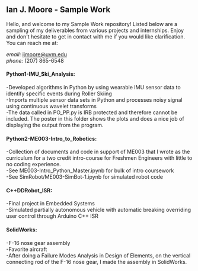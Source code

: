 ## Ian J. Moore - Sample Work

Hello, and welcome to my Sample Work repository! Listed below are a sampling of my deliverables from various projects and internships. Enjoy and don't hesitate to get in contact with me if you would like clarification. 
You can reach me at:<br>

*email:* ijmoore@uvm.edu<br>
*phone:* (207) 865-6548<br>

#### Python1-IMU_Ski_Analysis:
-Developed algorithms in Python by using wearable IMU sensor data to identify specific events during Roller Skiing<br>
-Imports multiple sensor data sets in Python and processes noisy signal using continuous wavelet transforms <br>
-The data called in PO_PP.py is IRB protected and therefore cannot be included. The poster in this folder shows the plots and does a nice job of displaying the output from the program. 

#### Python2-ME003-Intro_to_Robotics:
-Collection of documents and code in support of ME003 that I wrote as the curriculum for a two credit intro-course for Freshmen Engineers with little to no coding experience.<br>
-See ME003-Intro_Python_Master.ipynb for bulk of intro coursework<br>
-See SimRobot/ME003-SimBot-1.ipynb for simulated robot code <br>

#### C++DDRobot_ISR:
-Final project in Embedded Systems<br>
-Simulated partially autonomous vehicle with automatic breaking overriding user control through Arduino C++ ISR<br>

#### SolidWorks: 
-F-16 nose gear assembly<br>
-Favorite aircraft<br>
-After doing a Failure Modes Analysis in Design of Elements, on the vertical connecting rod of the F-16 nose gear, I made the assembly in SolidWorks. <br>
